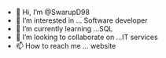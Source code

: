- 👋 Hi, I’m @SwarupD98
- 👀 I’m interested in ... Software developer
- 🌱 I’m currently learning ...SQL
- 💞️ I’m looking to collaborate on ...IT services
- 📫 How to reach me ... website

<!---
SwarupD98/SwarupD98 is a ✨ special ✨ repository because its `README.md` (this file) appears on your GitHub profile.
You can click the Preview link to take a look at your changes.
--->
